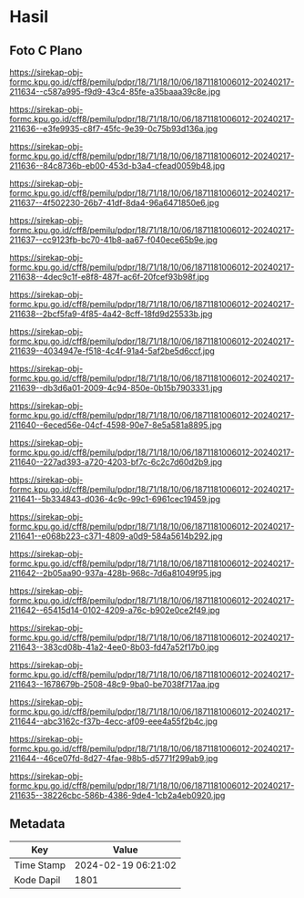 # Hasil

## Foto C Plano

https://sirekap-obj-formc.kpu.go.id/cff8/pemilu/pdpr/18/71/18/10/06/1871181006012-20240217-211634--c587a995-f9d9-43c4-85fe-a35baaa39c8e.jpg

https://sirekap-obj-formc.kpu.go.id/cff8/pemilu/pdpr/18/71/18/10/06/1871181006012-20240217-211636--e3fe9935-c8f7-45fc-9e39-0c75b93d136a.jpg

https://sirekap-obj-formc.kpu.go.id/cff8/pemilu/pdpr/18/71/18/10/06/1871181006012-20240217-211636--84c8736b-eb00-453d-b3a4-cfead0059b48.jpg

https://sirekap-obj-formc.kpu.go.id/cff8/pemilu/pdpr/18/71/18/10/06/1871181006012-20240217-211637--4f502230-26b7-41df-8da4-96a6471850e6.jpg

https://sirekap-obj-formc.kpu.go.id/cff8/pemilu/pdpr/18/71/18/10/06/1871181006012-20240217-211637--cc9123fb-bc70-41b8-aa67-f040ece65b9e.jpg

https://sirekap-obj-formc.kpu.go.id/cff8/pemilu/pdpr/18/71/18/10/06/1871181006012-20240217-211638--4dec9c1f-e8f8-487f-ac6f-20fcef93b98f.jpg

https://sirekap-obj-formc.kpu.go.id/cff8/pemilu/pdpr/18/71/18/10/06/1871181006012-20240217-211638--2bcf5fa9-4f85-4a42-8cff-18fd9d25533b.jpg

https://sirekap-obj-formc.kpu.go.id/cff8/pemilu/pdpr/18/71/18/10/06/1871181006012-20240217-211639--4034947e-f518-4c4f-91a4-5af2be5d6ccf.jpg

https://sirekap-obj-formc.kpu.go.id/cff8/pemilu/pdpr/18/71/18/10/06/1871181006012-20240217-211639--db3d6a01-2009-4c94-850e-0b15b7903331.jpg

https://sirekap-obj-formc.kpu.go.id/cff8/pemilu/pdpr/18/71/18/10/06/1871181006012-20240217-211640--6eced56e-04cf-4598-90e7-8e5a581a8895.jpg

https://sirekap-obj-formc.kpu.go.id/cff8/pemilu/pdpr/18/71/18/10/06/1871181006012-20240217-211640--227ad393-a720-4203-bf7c-6c2c7d60d2b9.jpg

https://sirekap-obj-formc.kpu.go.id/cff8/pemilu/pdpr/18/71/18/10/06/1871181006012-20240217-211641--5b334843-d036-4c9c-99c1-6961cec19459.jpg

https://sirekap-obj-formc.kpu.go.id/cff8/pemilu/pdpr/18/71/18/10/06/1871181006012-20240217-211641--e068b223-c371-4809-a0d9-584a5614b292.jpg

https://sirekap-obj-formc.kpu.go.id/cff8/pemilu/pdpr/18/71/18/10/06/1871181006012-20240217-211642--2b05aa90-937a-428b-968c-7d6a81049f95.jpg

https://sirekap-obj-formc.kpu.go.id/cff8/pemilu/pdpr/18/71/18/10/06/1871181006012-20240217-211642--65415d14-0102-4209-a76c-b902e0ce2f49.jpg

https://sirekap-obj-formc.kpu.go.id/cff8/pemilu/pdpr/18/71/18/10/06/1871181006012-20240217-211643--383cd08b-41a2-4ee0-8b03-fd47a52f17b0.jpg

https://sirekap-obj-formc.kpu.go.id/cff8/pemilu/pdpr/18/71/18/10/06/1871181006012-20240217-211643--1678679b-2508-48c9-9ba0-be7038f717aa.jpg

https://sirekap-obj-formc.kpu.go.id/cff8/pemilu/pdpr/18/71/18/10/06/1871181006012-20240217-211644--abc3162c-f37b-4ecc-af09-eee4a55f2b4c.jpg

https://sirekap-obj-formc.kpu.go.id/cff8/pemilu/pdpr/18/71/18/10/06/1871181006012-20240217-211644--46ce07fd-8d27-4fae-98b5-d5771f299ab9.jpg

https://sirekap-obj-formc.kpu.go.id/cff8/pemilu/pdpr/18/71/18/10/06/1871181006012-20240217-211635--38226cbc-586b-4386-9de4-1cb2a4eb0920.jpg


## Metadata

| Key        | Value               |
| ---------- | ------------------- |
| Time Stamp | 2024-02-19 06:21:02 |
| Kode Dapil | 1801                |



